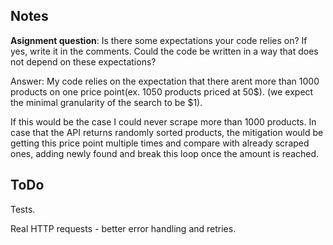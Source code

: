 ## Notes

**Asignment question**: Is there some expectations your code relies on? If yes, write it in the comments. Could the code be written in a way that does not depend on these expectations?

Answer: My code relies on the expectation that there arent more than 1000 products on one price point(ex. 1050 products priced at 50$). (we expect the minimal granularity of the search to be $1).

If this would be the case I could never scrape more than 1000 products. In case that the API returns randomly sorted products, the mitigation would be getting this price point multiple times and compare with already scraped ones, adding newly found and break this loop once the amount is reached.


## ToDo

Tests. 

Real HTTP requests - better error handling and retries.